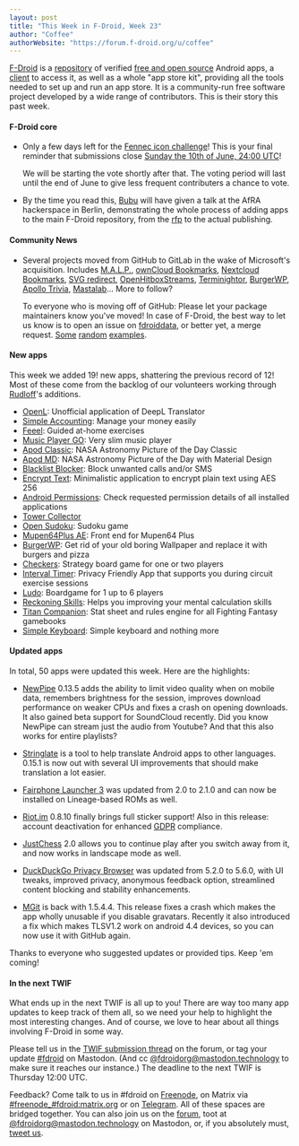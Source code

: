 ```yaml
---
layout: post
title: "This Week in F-Droid, Week 23"
author: "Coffee"
authorWebsite: "https://forum.f-droid.org/u/coffee"
---
```


[F-Droid](https://f-droid.org/) is a [repository](https://f-droid.org/packages/) of verified [free and open source](https://en.wikipedia.org/wiki/Free_and_open-source_software) Android apps, a [client](https://f-droid.org/packages/org.fdroid.fdroid/) to access it, as well as a whole "app store kit", providing all the tools needed to set up and run an app store. It is a community-run free software project developed by a wide range of contributors. This is their story this past week.

#### F-Droid core

* Only a few days left for the [Fennec icon challenge](https://forum.f-droid.org/t/new-icon-for-fennec-f-droid/2810)! This is your final reminder that submissions close [Sunday the 10th of June, 24:00 UTC](https://www.wolframalpha.com/input/?i=June+10,+2018,+24:00+UTC)!

  We will be starting the vote shortly after that. The voting period will last until the end of June to give less frequent contributers a chance to vote.

* By the time you read this, [Bubu](https://forum.f-droid.org/u/Bubu) will have given a talk at the AfRA hackerspace in Berlin, demonstrating the whole process of adding apps to the main F-Droid repository, from the [rfp](https://gitlab.com/fdroid/rfp) to the actual publishing.

#### Community News

* Several projects moved from GitHub to GitLab in the wake of Microsoft's acquisition. Includes [M.A.L.P.](https://f-droid.org/packages/org.gateshipone.malp/), [ownCloud Bookmarks](https://f-droid.org/packages/org.schabi.nxbookmarks.owncloud/), [Nextcloud Bookmarks](https://f-droid.org/packages/org.schabi.nxbookmarks/), [SVG redirect](https://f-droid.org/packages/org.schabi.svgredirect/), [OpenHitboxStreams](https://f-droid.org/packages/org.schabi.openhitboxstreams/), [Terminightor](https://f-droid.org/packages/org.schabi.terminightor/), [BurgerWP](https://f-droid.org/packages/org.sasehash.burgerwp/), [Apollo Trivia](https://f-droid.org/packages/net.jakevossen.apollotrivia/), [Mastalab](https://f-droid.org/packages/fr.gouv.etalab.mastodon/)... More to follow?

  To everyone who is moving off of GitHub: Please let your package maintainers know you've moved! In case of F-Droid, the best way to let us know is to open an issue on [fdroiddata](https://gitlab.com/fdroid/fdroiddata), or better yet, a merge request. [Some](https://gitlab.com/fdroid/fdroiddata/merge_requests/3270) [random](https://gitlab.com/fdroid/fdroiddata/merge_requests/3285) [examples](https://gitlab.com/fdroid/fdroiddata/merge_requests/3287).

#### New apps

This week we added 19! new apps, shattering the previous record of 12! Most of these come from the backlog of our volunteers working through [Rudloff](https://forum.f-droid.org/u/rudloff)'s additions.

* [OpenL](https://f-droid.org/packages/com.anthony.deepl.openl/): Unofficial application of DeepL Translator
* [Simple Accounting](https://f-droid.org/packages/com.emmanuelmess.simpleaccounting/): Manage your money easily
* [Feeel](https://f-droid.org/packages/com.enjoyingfoss.feeel/): Guided at-home exercises
* [Music Player GO](https://f-droid.org/packages/com.iven.musicplayergo/): Very slim music player
* [Apod Classic](https://f-droid.org/packages/com.jvillalba.apod.classic/): NASA Astronomy Picture of the Day Classic
* [Apod MD](https://f-droid.org/packages/com.jvillalba.apod.md/): NASA Astronomy Picture of the Day with Material Design
* [Blacklist Blocker](https://f-droid.org/packages/com.kaliturin.blacklist/): Block unwanted calls and/or SMS
* [Encrypt Text](https://f-droid.org/packages/dk.meznik.jan.encrypttext/): Minimalistic application to encrypt plain text using AES 256
* [Android Permissions](https://f-droid.org/packages/in.arjsna.permissionchecker/): Check requested permission details of all installed applications
* [Tower Collector](https://f-droid.org/packages/info.zamojski.soft.towercollector/)
* [Open Sudoku](https://f-droid.org/packages/org.moire.opensudoku/): Sudoku game
* [Mupen64Plus AE](https://f-droid.org/packages/org.mupen64plusae.v3.alpha/): Front end for Mupen64 Plus
* [BurgerWP](https://f-droid.org/packages/org.sasehash.burgerwp/): Get rid of your old boring Wallpaper and replace it with burgers and pizza
* [Checkers](https://f-droid.org/packages/org.secuso.privacyfriendlydame/): Strategy board game for one or two players
* [Interval Timer](https://f-droid.org/packages/org.secuso.privacyfriendlyintervaltimer/): Privacy Friendly App that supports you during circuit exercise sessions
* [Ludo](https://f-droid.org/packages/org.secuso.privacyfriendlyludo/): Boardgame for 1 up to 6 players
* [Reckoning Skills](https://f-droid.org/packages/org.secuso.privacyfriendlyrecknoningskills/): Helps you improving your mental calculation skills
* [Titan Companion](https://f-droid.org/packages/pt.joaomneto.titancompanion/): Stat sheet and rules engine for all Fighting Fantasy gamebooks
* [Simple Keyboard](https://f-droid.org/packages/rkr.simplekeyboard.inputmethod/): Simple keyboard and nothing more

#### Updated apps

In total, 50 apps were updated this week. Here are the highlights:

* [NewPipe](https://f-droid.org/packages/org.schabi.newpipe/) 0.13.5 adds the ability to limit video quality when on mobile data, remembers brightness for the session, improves download performance on weaker CPUs and fixes a crash on opening downloads. It also gained beta support for SoundCloud recently. Did you know NewPipe can stream just the audio from Youtube? And that this also works for entire playlists?

* [Stringlate](https://f-droid.org/packages/io.github.lonamiwebs.stringlate/) is a tool to help translate Android apps to other languages. 0.15.1 is now out with several UI improvements that should make translation a lot easier.

* [Fairphone Launcher 3](https://f-droid.org/packages/community.fairphone.fplauncher3/) was updated from 2.0 to 2.1.0 and can now be installed on Lineage-based ROMs as well.

* [Riot.im](https://f-droid.org/packages/im.vector.alpha/) 0.8.10 finally brings full sticker support! Also in this release: account deactivation for enhanced [GDPR](https://en.wikipedia.org/wiki/General_Data_Protection_Regulation) compliance.

* [JustChess](https://f-droid.org/packages/com.alaskalinuxuser.justchess/) 2.0 allows you to continue play after you switch away from it, and now works in landscape mode as well.

* [DuckDuckGo Privacy Browser](https://f-droid.org/packages/com.duckduckgo.mobile.android/) was updated from 5.2.0 to 5.6.0, with UI tweaks, improved privacy, anonymous feedback option, streamlined content blocking and stability enhancements.

* [MGit](https://f-droid.org/packages/com.manichord.mgit/) is back with 1.5.4.4. This release fixes a crash which makes the app wholly unusable if you disable gravatars. Recently it also introduced a fix which makes TLSV1.2 work on android 4.4 devices, so you can now use it with GitHub again.

Thanks to everyone who suggested updates or provided tips. Keep 'em coming!

#### In the next TWIF

What ends up in the next TWIF is all up to you! There are way too many app updates to keep track of them all, so we need your help to highlight the most interesting changes. And of course, we love to hear about all things involving F-Droid in some way.

Please tell us in the [TWIF submission thread](https://forum.f-droid.org/t/twif-submission-thread) on the forum, or tag your update [#fdroid](https://mastodon.technology/tags/fdroid) on Mastodon. (And cc [@fdroidorg@mastodon.technology](https://mastodon.technology/@fdroidorg) to make sure it reaches our instance.) The deadline to the next TWIF is Thursday 12:00 UTC.

Feedback? Come talk to us in #fdroid on [Freenode](https://freenode.net/), on Matrix via [#freenode_#fdroid:matrix.org](https://matrix.to/#/#freenode_#fdroid:matrix.org) or on [Telegram](https://t.me/joinchat/AlRQekvjWDTuQrCgMYSNVA). All of these spaces are bridged together. You can also join us on the [forum](https://forum.f-droid.org/), toot at [@fdroidorg@mastodon.technology](https://mastodon.technology/@fdroidorg) on Mastodon, or, if you absolutely must, [tweet us](https://twitter.com/fdroidorg).
